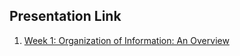 ## Presentation Link

1. [Week 1: Organization of Information: An Overview]([https://manika-lamba.github.io/Spring-2024/IS-505/Week-4/#/title-slide](https://manika-lamba.github.io/LIS5043/Week-1/#/title-slide))
